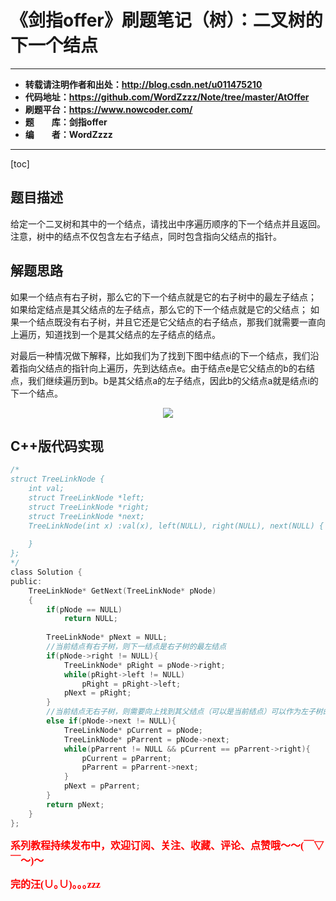 # 《剑指offer》刷题笔记（树）：二叉树的下一个结点

----------

- **转载请注明作者和出处：http://blog.csdn.net/u011475210**
- **代码地址：https://github.com/WordZzzz/Note/tree/master/AtOffer**
- **刷题平台：https://www.nowcoder.com/**
- **题&emsp;&emsp;库：剑指offer**
- **编&emsp;&emsp;者：WordZzzz**

----------

[toc]

## 题目描述

给定一个二叉树和其中的一个结点，请找出中序遍历顺序的下一个结点并且返回。注意，树中的结点不仅包含左右子结点，同时包含指向父结点的指针。

## 解题思路

如果一个结点有右子树，那么它的下一个结点就是它的右子树中的最左子结点；
如果给定结点是其父结点的左子结点，那么它的下一个结点就是它的父结点；
如果一个结点既没有右子树，并且它还是它父结点的右子结点，那我们就需要一直向上遍历，知道找到一个是其父结点的左子结点的结点。

对最后一种情况做下解释，比如我们为了找到下图中结点i的下一个结点，我们沿着指向父结点的指针向上遍历，先到达结点e。由于结点e是它父结点的b的右结点，我们继续遍历到b。b是其父结点a的左子结点，因此b的父结点a就是结点i的下一个结点。

<p></p>
<div align=center><img src="http://img.blog.csdn.net/20171222173052841?watermark/2/text/aHR0cDovL2Jsb2cuY3Nkbi5uZXQvdTAxMTQ3NTIxMA==/font/5a6L5L2T/fontsize/400/fill/I0JBQkFCMA==/dissolve/70/gravity/SouthEast"/></div>
<p></p>

## C++版代码实现

```c
/*
struct TreeLinkNode {
    int val;
    struct TreeLinkNode *left;
    struct TreeLinkNode *right;
    struct TreeLinkNode *next;
    TreeLinkNode(int x) :val(x), left(NULL), right(NULL), next(NULL) {
        
    }
};
*/
class Solution {
public:
    TreeLinkNode* GetNext(TreeLinkNode* pNode)
    {
        if(pNode == NULL)
            return NULL;
        
        TreeLinkNode* pNext = NULL;
        //当前结点有右子树，则下一结点是右子树的最左结点
        if(pNode->right != NULL){
            TreeLinkNode* pRight = pNode->right;
            while(pRight->left != NULL)
                pRight = pRight->left;
            pNext = pRight;
        }
        //当前结点无右子树，则需要向上找到其父结点（可以是当前结点）可以作为左子树的时候
        else if(pNode->next != NULL){
            TreeLinkNode* pCurrent = pNode;
            TreeLinkNode* pParrent = pNode->next;
            while(pParrent != NULL && pCurrent == pParrent->right){
                pCurrent = pParrent;
                pParrent = pParrent->next;
            }
            pNext = pParrent;
        }
        return pNext;
    }
};
```

**<font color="red" size=3 face="仿宋">系列教程持续发布中，欢迎订阅、关注、收藏、评论、点赞哦～～(￣▽￣～)～</font>**

**<font color="red" size=3 face="仿宋">完的汪(∪｡∪)｡｡｡zzz</font>**

